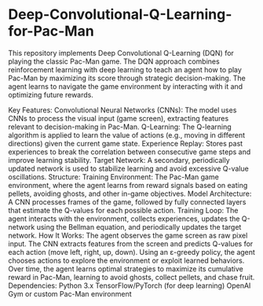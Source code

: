 # Deep-Convolutional-Q-Learning-for-Pac-Man
This repository implements Deep Convolutional Q-Learning (DQN) for playing the classic Pac-Man game. 
The DQN approach combines reinforcement learning with deep learning to teach an agent how to play Pac-Man by maximizing its score through strategic decision-making. The agent learns to navigate the game environment by interacting with it and optimizing future rewards.

Key Features:
  Convolutional Neural Networks (CNNs): The model uses CNNs to process the visual input (game screen), extracting features relevant to decision-making in Pac-Man.
  Q-Learning: The Q-learning algorithm is applied to learn the value of actions (e.g., moving in different directions) given the current game state.
  Experience Replay: Stores past experiences to break the correlation between consecutive game steps and improve learning stability.
  Target Network: A secondary, periodically updated network is used to stabilize learning and avoid excessive Q-value oscillations.
Structure:
  Training Environment: The Pac-Man game environment, where the agent learns from reward signals based on eating pellets, avoiding ghosts, and other in-game objectives.
  Model Architecture: A CNN processes frames of the game, followed by fully connected layers that estimate the Q-values for each possible action.
  Training Loop: The agent interacts with the environment, collects experiences, updates the Q-network using the Bellman equation, and periodically updates the target network.
How It Works:
  The agent observes the game screen as raw pixel input.
  The CNN extracts features from the screen and predicts Q-values for each action (move left, right, up, down).
  Using an ε-greedy policy, the agent chooses actions to explore the environment or exploit learned behaviors.
  Over time, the agent learns optimal strategies to maximize its cumulative reward in Pac-Man, learning to avoid ghosts, collect pellets, and chase fruit.
Dependencies:
  Python 3.x
  TensorFlow/PyTorch (for deep learning)
  OpenAI Gym or custom Pac-Man environment
